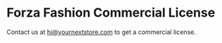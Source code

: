 # Forza Fashion Commercial License

Contact us at [hi@yournextstore.com](mailto:hi@yournextstore.com) to get a commercial license.
